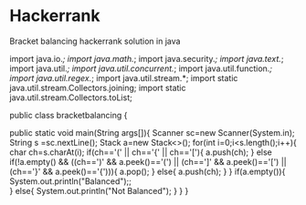 # Hackerrank
Bracket balancing hackerrank solution in java

import java.io.*;
import java.math.*;
import java.security.*;
import java.text.*;
import java.util.*;
import java.util.concurrent.*;
import java.util.function.*;
import java.util.regex.*;
import java.util.stream.*;
import static java.util.stream.Collectors.joining;
import static java.util.stream.Collectors.toList;

public class bracketbalancing {

public static void main(String args[]){
Scanner sc=new Scanner(System.in);
String s =sc.nextLine();
Stack<Character> a=new Stack<>();
for(int i=0;i<s.length();i++){
char ch=s.charAt(i);
if(ch=='(' || ch=='{' || ch=='['){
a.push(ch);
}
else if(!a.empty() && ((ch==')' && a.peek()=='(') || (ch==']' && a.peek()=='[') || (ch=='}' && a.peek()=='{'))){
a.pop();
}
else{
a.push(ch);
}
 }
if(a.empty()){
System.out.println("Balanced");;      
}
else{
System.out.println("Not Balanced");
}
}
}
